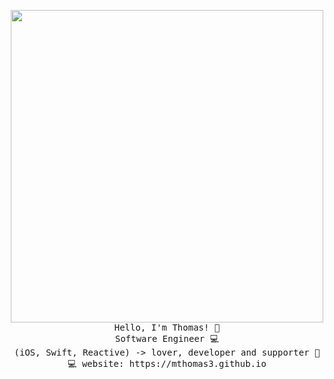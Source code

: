 <p align="center">
  <img src="https://images.unsplash.com/photo-1514939775307-d44e7f10cabd?ixid=MnwxMjA3fDB8MHxwaG90by1wYWdlfHx8fGVufDB8fHx8&amp;ixlib=rb-1.2.1&amp;auto=format&amp;fit=crop&amp;w=1000&amp;q=80" width="500px">
  <br>
  <samp>
    Hello, I'm Thomas! 👋 <br>
    Software Engineer 💻 <br>
    (iOS, Swift, Reactive) -> lover, developer and supporter 🍏 <br>
    💻 website: https://mthomas3.github.io
  </samp>
</p>




<!--
**Mthomas3/mthomas3** is a ✨ _special_ ✨ repository because its `README.md` (this file) appears on your GitHub profile.

Here are some ideas to get you started:

- 🔭 I’m currently working on ...
- 🌱 I’m currently learning ...
- 👯 I’m looking to collaborate on ...
- 🤔 I’m looking for help with ...
- 💬 Ask me about ...
- 📫 How to reach me: ...
- 😄 Pronouns: ...
- ⚡ Fun fact: ...
-->
